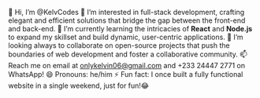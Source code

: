 👋 Hi, I’m @KelvCodes
👀 I’m interested in full-stack development, crafting elegant and efficient solutions that bridge the gap between the front-end and back-end.
🌱 I’m currently learning the intricacies of **React** and **Node.js** to expand my skillset and build dynamic, user-centric applications.
💞️ I’m looking always to collaborate on open-source projects that push the boundaries of web development and foster a collaborative community.
📫 Reach me on email at onlykelvin06@gmail.com and +233 24447 2771 on WhatsApp!
😄 Pronouns: he/him 
⚡ Fun fact: I once built a fully functional website in a single weekend, just for fun!😂 

<!---
KelvCodes/KelvCodes is a ✨ special ✨ repository because its `README.md` (this file) appears on your GitHub profile.
You can click the Preview link to take a look at your changes.
--->
